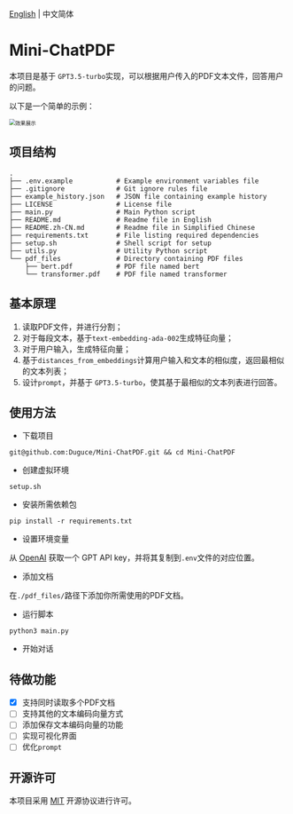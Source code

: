 [English](https://github.com/Duguce/Mini-ChatPDF/blob/main/README.md) | 中文简体

# Mini-ChatPDF

本项目是基于 `GPT3.5-turbo`实现，可以根据用户传入的PDF文本文件，回答用户的问题。

以下是一个简单的示例：

<img src="https://zhgyqc.oss-cn-hangzhou.aliyuncs.com/snipaste_20230612_164624.jpg" alt="效果展示" style="zoom:67%;" />

## 项目结构

```
.
├── .env.example           # Example environment variables file
├── .gitignore             # Git ignore rules file
├── example_history.json   # JSON file containing example history
├── LICENSE                # License file
├── main.py                # Main Python script
├── README.md              # Readme file in English
├── README.zh-CN.md        # Readme file in Simplified Chinese
├── requirements.txt       # File listing required dependencies
├── setup.sh               # Shell script for setup
├── utils.py               # Utility Python script
└── pdf_files              # Directory containing PDF files
    ├── bert.pdf           # PDF file named bert
    └── transformer.pdf    # PDF file named transformer
```

## 基本原理

1. 读取PDF文件，并进行分割；
2. 对于每段文本，基于`text-embedding-ada-002`生成特征向量；
3. 对于用户输入，生成特征向量；
4. 基于`distances_from_embeddings`计算用户输入和文本的相似度，返回最相似的文本列表；
5. 设计`prompt`，并基于 `GPT3.5-turbo`，使其基于最相似的文本列表进行回答。

## 使用方法

- 下载项目

```
git@github.com:Duguce/Mini-ChatPDF.git && cd Mini-ChatPDF
```

- 创建虚拟环境

```
setup.sh 
```

- 安装所需依赖包

```
pip install -r requirements.txt
```

- 设置环境变量

从 [OpenAI](https://platform.openai.com/account/api-keys) 获取一个 GPT API key，并将其复制到`.env`文件的对应位置。

- 添加文档

在`./pdf_files/`路径下添加你所需使用的PDF文档。

- 运行脚本

```
python3 main.py
```

- 开始对话

## 待做功能

- [x] 支持同时读取多个PDF文档
- [ ] 支持其他的文本编码向量方式
- [ ] 添加保存文本编码向量的功能
- [ ] 实现可视化界面
- [ ] 优化`prompt`

## 开源许可

本项目采用 [MIT](https://github.com/Duguce/Mini-ChatPDF/blob/main/LICENSE) 开源协议进行许可。